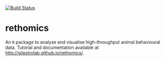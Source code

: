 
[![Build Status](https://travis-ci.org/gilestrolab/rethomics.svg?branch=master)](https://travis-ci.org/gilestrolab/rethomics)

rethomics
==========
An `R` package to analyse and visualise high-throughput animal behavioural data.
Tutorial and documentation available at http://gilestrolab.github.io/rethomics/.

